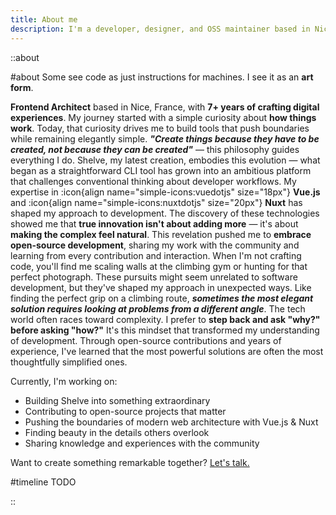 ```yaml
---
title: About me
description: I'm a developer, designer, and OSS maintainer based in Nice (France). I'm passionate about coding, design, and everything in between.
---
```


::about

#about
Some see code as just instructions for machines. I see it as an **art form**.

**Frontend Architect** based in Nice, France, with **7+ years of crafting digital experiences**. My journey started with
a simple curiosity about **how things work**. Today, that curiosity drives me to build tools that push boundaries
while remaining elegantly simple. _**"Create things because they have to be created, not because they can be
created"**_ — this philosophy guides everything I do. Shelve, my latest creation, embodies this evolution — what began
as a straightforward CLI tool has grown into an ambitious platform that challenges conventional thinking about developer
workflows. My expertise in :icon{align name="simple-icons:vuedotjs" size="18px"} **Vue.js** and 
:icon{align name="simple-icons:nuxtdotjs" size="20px"} **Nuxt** has shaped my approach to development. The discovery of these technologies
showed me that **true innovation isn't about adding more** — it's about **making the complex feel natural**. This
revelation pushed me to **embrace open-source development**, sharing my work with the community and learning from
every contribution and interaction. When I'm not crafting code, you'll find me scaling walls at the climbing gym or
hunting for that perfect photograph. These pursuits might seem unrelated to software development, but they've shaped my
approach in unexpected ways. Like finding the perfect grip on a climbing route,
_**sometimes the most elegant solution requires looking at problems from a different angle**_. The tech world often
races toward complexity. I prefer to **step back and ask "why?" before asking "how?"** It's this mindset that
transformed my understanding of development. Through open-source contributions and years of experience, I've learned
that the most powerful solutions are often the most thoughtfully simplified ones.

Currently, I'm working on:

- Building Shelve into something extraordinary
- Contributing to open-source projects that matter
- Pushing the boundaries of modern web architecture with Vue.js & Nuxt
- Finding beauty in the details others overlook
- Sharing knowledge and experiences with the community

Want to create something remarkable together? [Let's talk.](/contact)

#timeline
TODO

::